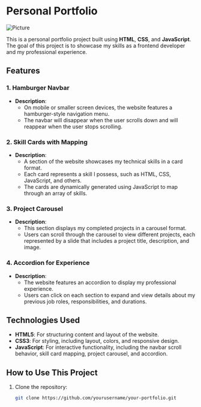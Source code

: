 # Personal Portfolio

![Picture](https://res.cloudinary.com/dmjd9rohb/image/upload/v1727184202/Screenshot_2024-09-24_202003_mfusp2.png)

This is a personal portfolio project built using **HTML**, **CSS**, and **JavaScript**. The goal of this project is to showcase my skills as a frontend developer and my professional experience.

## Features

### 1. Hamburger Navbar
- **Description**: 
  - On mobile or smaller screen devices, the website features a hamburger-style navigation menu.
  - The navbar will disappear when the user scrolls down and will reappear when the user stops scrolling.

### 2. Skill Cards with Mapping
- **Description**: 
  - A section of the website showcases my technical skills in a card format.
  - Each card represents a skill I possess, such as HTML, CSS, JavaScript, and others.
  - The cards are dynamically generated using JavaScript to map through an array of skills.

### 3. Project Carousel
- **Description**: 
  - This section displays my completed projects in a carousel format.
  - Users can scroll through the carousel to view different projects, each represented by a slide that includes a project title, description, and image.

### 4. Accordion for Experience
- **Description**: 
  - The website features an accordion to display my professional experience.
  - Users can click on each section to expand and view details about my previous job roles, responsibilities, and durations.

## Technologies Used
- **HTML5**: For structuring content and layout of the website.
- **CSS3**: For styling, including layout, colors, and responsive design.
- **JavaScript**: For interactive functionality, including the navbar scroll behavior, skill card mapping, project carousel, and accordion.

## How to Use This Project
1. Clone the repository:
   ```bash
   git clone https://github.com/yourusername/your-portfolio.git



